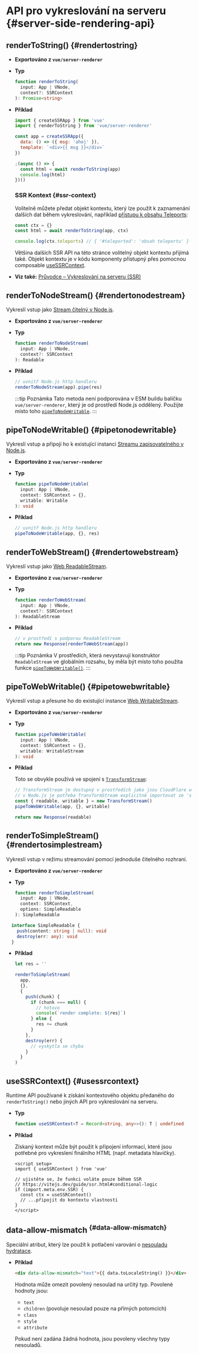 # API pro vykreslování na serveru {#server-side-rendering-api}

## renderToString() {#rendertostring}

- **Exportováno z `vue/server-renderer`**

- **Typ**

  ```ts
  function renderToString(
    input: App | VNode,
    context?: SSRContext
  ): Promise<string>
  ```

- **Příklad**

  ```js
  import { createSSRApp } from 'vue'
  import { renderToString } from 'vue/server-renderer'

  const app = createSSRApp({
    data: () => ({ msg: 'ahoj' }),
    template: `<div>{{ msg }}</div>`
  })

  ;(async () => {
    const html = await renderToString(app)
    console.log(html)
  })()
  ```

  ### SSR Kontext {#ssr-context}

  Volitelně můžete předat objekt kontextu, který lze použít k zaznamenání dalších dat během vykreslování, například [přístupu k obsahu Teleports](/guide/scaling-up/ssr#teleports):

  ```js
  const ctx = {}
  const html = await renderToString(app, ctx)

  console.log(ctx.teleports) // { '#teleported': 'obsah teleportu' }
  ```

  Většina dalších SSR API na této stránce volitelný objekt kontextu přijímá také. Objekt kontextu je  v kódu komponenty přístupný přes pomocnou composable [useSSRContext](#usessrcontext).

- **Viz také:** [Průvodce – Vykreslování na serveru (SSR)](/guide/scaling-up/ssr)

## renderToNodeStream() {#rendertonodestream}

Vykreslí vstup jako [Stream čitelný v Node.js](https://nodejs.org/api/stream.html#stream_class_stream_readable).

- **Exportováno z `vue/server-renderer`**

- **Typ**

  ```ts
  function renderToNodeStream(
    input: App | VNode,
    context?: SSRContext
  ): Readable
  ```

- **Příklad**

  ```js
  // uvnitř Node.js http handleru
  renderToNodeStream(app).pipe(res)
  ```

  :::tip Poznámka
  Tato metoda není podporována v ESM buildu balíčku `vue/server-renderer`, který je od prostředí Node.js oddělený. Použijte místo toho [`pipeToNodeWritable`](#pipetonodewritable).
  :::

## pipeToNodeWritable() {#pipetonodewritable}

Vykreslí vstup a připojí ho k existující instanci [Streamu zapisovatelného v Node.js](https://nodejs.org/api/stream.html#stream_writable_streams).

- **Exportováno z `vue/server-renderer`**

- **Typ**

  ```ts
  function pipeToNodeWritable(
    input: App | VNode,
    context: SSRContext = {},
    writable: Writable
  ): void
  ```

- **Příklad**

  ```js
  // uvnitř Node.js http handleru
  pipeToNodeWritable(app, {}, res)
  ```

## renderToWebStream() {#rendertowebstream}

Vykreslí vstup jako [Web ReadableStream](https://developer.mozilla.org/en-US/docs/Web/API/Streams_API).

- **Exportováno z `vue/server-renderer`**

- **Typ**

  ```ts
  function renderToWebStream(
    input: App | VNode,
    context?: SSRContext
  ): ReadableStream
  ```

- **Příklad**

  ```js
  // v prostředí s podporou ReadableStream
  return new Response(renderToWebStream(app))
  ```

  :::tip Poznámka
  V prostředích, která nevystavují konstruktor `ReadableStream` ve globálním rozsahu, by měla být místo toho použita funkce [`pipeToWebWritable()`](#pipetowebwritable).
  :::

## pipeToWebWritable() {#pipetowebwritable}

Vykreslí vstup a přesune ho do existující instance [Web WritableStream](https://developer.mozilla.org/en-US/docs/Web/API/WritableStream).

- **Exportováno z `vue/server-renderer`**

- **Typ**

  ```ts
  function pipeToWebWritable(
    input: App | VNode,
    context: SSRContext = {},
    writable: WritableStream
  ): void
  ```

- **Příklad**

  Toto se obvykle používá ve spojení s [`TransformStream`](https://developer.mozilla.org/en-US/docs/Web/API/TransformStream):

  ```js
  // TransformStream je dostupný v prostředích jako jsou CloudFlare workers.
  // v Node.js je potřeba TransformStream explicitně importovat ze 'stream/web'
  const { readable, writable } = new TransformStream()
  pipeToWebWritable(app, {}, writable)

  return new Response(readable)
  ```

## renderToSimpleStream() {#rendertosimplestream}

Vykreslí vstup v režimu streamování pomocí jednoduše čitelného rozhraní.

- **Exportováno z `vue/server-renderer`**

- **Typ**

  ```ts
  function renderToSimpleStream(
    input: App | VNode,
    context: SSRContext,
    options: SimpleReadable
  ): SimpleReadable
  ```

```typescript
  interface SimpleReadable {
    push(content: string | null): void
    destroy(err: any): void
  }
  ```

- **Příklad**

  ```js
  let res = ''

  renderToSimpleStream(
    app,
    {},
    {
      push(chunk) {
        if (chunk === null) {
          // hotovo
          console(`render complete: ${res}`)
        } else {
          res += chunk
        }
      },
      destroy(err) {
        // vyskytla se chyba
      }
    }
  )
  ```

## useSSRContext() {#usessrcontext}

Runtime API používané k získání kontextového objektu předaného do `renderToString()` nebo jiných API pro vykreslování na serveru.

- **Typ**

  ```ts
  function useSSRContext<T = Record<string, any>>(): T | undefined
  ```

- **Příklad**

  Získaný kontext může být použit k připojení informací, které jsou potřebné pro vykreslení finálního HTML (např. metadata hlavičky).

  ```vue
  <script setup>
  import { useSSRContext } from 'vue'

  // ujistěte se, že funkci voláte pouze během SSR
  // https://vitejs.dev/guide/ssr.html#conditional-logic
  if (import.meta.env.SSR) {
    const ctx = useSSRContext()
    // ...připojit do kontextu vlastnosti
  }
  </script>
  ```

## data-allow-mismatch <sup class="vt-badge" data-text="3.5+" /> {#data-allow-mismatch}

Speciální atribut, který lze použít k potlačení varování o [nesouladu hydratace](/guide/scaling-up/ssr#hydration-mismatch).

- **Příklad**

  ```html
  <div data-allow-mismatch="text">{{ data.toLocaleString() }}</div>
  ```
  
  Hodnota může omezit povolený nesoulad na určitý typ. Povolené hodnoty jsou:

  - `text`
  - `children` (povoluje nesoulad pouze na přímých potomcích)
  - `class`
  - `style`
  - `attribute`

  Pokud není zadána žádná hodnota, jsou povoleny všechny typy nesouladů.